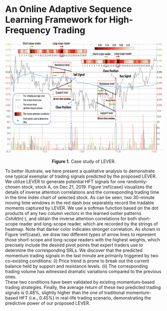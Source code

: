# An Online Adaptive Sequence Learning Framework for High-Frequency Trading

<p align="center">
<img src=".\image\example.png" height = "360" alt="" align=center />
<br><br>
<b>Figure 1.</b> Case study of LEVER.
</p>

To better illustrate, we here present a qualitative analysis to demonstrate one typical exemplar of trading signals predicted by the proposed LEVER.
We utilize LEVER to generate potential HFT signals for one randomly-chosen stock, stock A, on Dec 21, 2019. 
Figure \ref{case} visualizes the details of inverse attention correlations and the corresponding trading time in the time index chart of selected stock.
As can be seen, two 30-minute moving time windows in the red dash box separately record the tradable moments captured by LEVER.
We use a softmax function based on the dot products of any two column vectors in the learned outlier patterns $CshAttn(\cdot)$, and obtain the inverse attention correlations for both short-scope reader and long-scope reader, which are recorded by the strings of heatmap. 
Note that darker color indicates stronger correlation. 
As shown in Figure \ref{case}, we draw two different types of arrow lines to represent those short-scope and long-scope readers with the highest weights, which precisely include the desired pivot points that expert traders use to determine the corresponding SRLs.
We discover that the predicted momentum trading signals in the last minute are primarily triggered by two co-existing conditions: 
(i) Price trend is prone to break out the current balance held by support and resistance levels. 
(ii) The corresponding trading volume has witnessed dramatic variations compared to the previous ones.  
These two conditions have been validated by existing momentum-based trading strategies.
Finally, the average return of these two predicted trading signals is 0.48\%, slightly higher than the one of traditional momentum-based HFT (i.e., 0.45\%) in real-life trading scenario, demonstrating the predictive power of our proposed LEVER.
